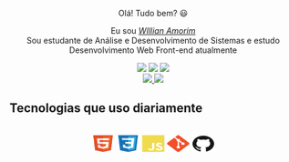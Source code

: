 <div>
  <p align="center">Olá! Tudo bem? 😃️</p>
  <p align="center">Eu sou <a href="https://www.linkedin.com/in/willian-aparecido-amorim"><i>WIllian Amorim</i></a> <br>Sou estudante de Análise e Desenvolvimento de Sistemas e estudo Desenvolvimento Web Front-end atualmente</p>
  
  <div align="center">
  <a href="https://www.instagram.com/invites/contact/?i=1oy1cqyq4u3g7&utm_content=3wylso4" target="_blank"><img src="https://img.shields.io/badge/-Instagram-%23E4405F?style=for-the-badge&logo=instagram&logoColor=white" target="_blank"></a>
  <a href="https://www.linkedin.com/in/willian-aparecido-amorim" target="_blank"><img src="https://img.shields.io/badge/-LinkedIn-%230077B5?style=for-the-badge&logo=linkedin&logoColor=white" target="_blank"></a> 
  <a href="mailto:willianapamorim@gmail.com"><img src="https://img.shields.io/badge/-Gmail-%23333?style=for-the-badge&logo=gmail&logoColor=white" target="_blank"></a>
</div>

<div align="center">
    <a href="https://github.com/WillianApAmorim">
    <img height="150em" src="https://github-readme-stats.vercel.app/api?username=WillianApAmorim&count_private=true&include_all_commits=true&show_icons=true&theme=chartreuse-dark&hide_border=false&show_owner=true"/>
    <img height="150em" src="https://github-readme-stats.vercel.app/api/top-langs/?username=WillianApAmorim&theme=chartreuse-dark&hide_border=false&&layout=compact"/>
  </a>
</div>
  
## Tecnologias que uso diariamente
  
<div align="center" valign="top"><br>
  <img align="center" alt="HTML" height="30" width="40" src="https://raw.githubusercontent.com/devicons/devicon/master/icons/html5/html5-original.svg">
  <img align="center" alt="CSS" height="30" width="40" src="https://raw.githubusercontent.com/devicons/devicon/master/icons/css3/css3-original.svg">
  <img align="center" alt="Js" height="30" width="40" src="https://raw.githubusercontent.com/devicons/devicon/master/icons/javascript/javascript-plain.svg">
  <img align="center" alt="git" height="30" width="40" src="https://raw.githubusercontent.com/devicons/devicon/master/icons/git/git-original.svg">
  <img align="center" alt="github" height="30" width="40" src="https://raw.githubusercontent.com/devicons/devicon/master/icons/github/github-original.svg">
</div><br>
  


